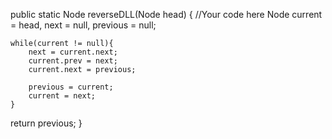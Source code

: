 public static Node reverseDLL(Node  head)
{
    //Your code here
     Node current = head, next = null, previous = null;
    
    while(current != null){
        next = current.next;
        current.prev = next;
        current.next = previous;
        
        previous = current;
        current = next;
    }
return previous;
}

